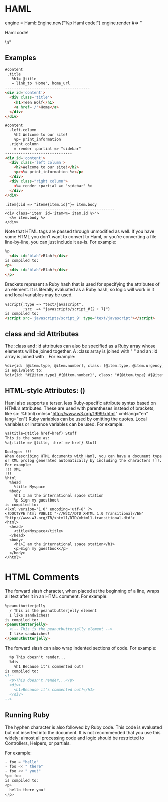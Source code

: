 # HAML

engine = Haml::Engine.new("%p Haml code!")
engine.render #=> "<p>Haml code!</p>\n"

## Examples

```html
#content
 .title
   %h1= @title
   = link_to 'Home', home_url
--------------------------------------
<div id='content'>
  <div class='title'>
    <h1>Teen Wolf</h1>
    <a href='/'>Home</a>
  </div>
</div>

```

```html
#content
  .left.column
    %h2 Welcome to our site!
    %p= print_information
  .right.column
    = render :partial => "sidebar"
------------------------------
<div id='content'>
  <div class='left column'>
    <h2>Welcome to our site!</h2>
    <p><%= print_information %></p>
  </div>
  <div class="right column">
    <%= render :partial => "sidebar" %>
  </div>
</div>
```

```
.item{:id => "item#{item.id}"}= item.body
-------------------------------------------------
<div class='item' id='item<%= item.id %>'>
  <%= item.body %>
</div>
```

Note that HTML tags are passed through unmodified as well. If you have some HTML you don’t want to convert to Haml, or you’re converting a file line-by-line, you can just include it as-is. For example:

```html
%p
  <div id="blah">Blah!</div>
is compiled to:
<p>
  <div id="blah">Blah!</div>
</p>
```

Brackets represent a Ruby hash that is used for specifying the attributes of an element. It is literally evaluated as a Ruby hash, so logic will work in it and local variables may be used.


```html
%script{:type => "text/javascript",
        :src  => "javascripts/script_#{2 + 7}"}
is compiled to:
<script src='javascripts/script_9' type='text/javascript'></script>
```

## class and :id Attributes

The :class and :id attributes can also be specified as a Ruby array whose elements will be joined together. A :class array is joined with " " and an :id array is joined with `_` For example:

```html
%div{id: [@item.type, @item.number], class: [@item.type, @item.urgency]}
is equivalent to:
%div{id: "#{@item.type}_#{@item.number}", class: "#{@item.type} #{@item.urgency}"}

```

## HTML-style Attributes: ()

Haml also supports a terser, less Ruby-specific attribute syntax based on HTML’s attributes. These are used with parentheses instead of brackets, like so:
%html(xmlns="http://www.w3.org/1999/xhtml" xml:lang="en" lang="en")
Ruby variables can be used by omitting the quotes. Local variables or instance variables can be used. For example:

```html
%a(title=@title href=href) Stuff
This is the same as:
%a{:title => @title, :href => href} Stuff
```

```
Doctype: !!!
When describing HTML documents with Haml, you can have a document type or XML prolog generated automatically by including the characters !!!. For example:
!!! XML
!!!
%html
  %head
    %title Myspace
  %body
    %h1 I am the international space station
    %p Sign my guestbook
is compiled to:
<?xml version='1.0' encoding='utf-8' ?>
<!DOCTYPE html PUBLIC "-//W3C//DTD XHTML 1.0 Transitional//EN" "http://www.w3.org/TR/xhtml1/DTD/xhtml1-transitional.dtd">
<html>
  <head>
    <title>Myspace</title>
  </head>
  <body>
    <h1>I am the international space station</h1>
    <p>Sign my guestbook</p>
  </body>
</html>
```



# HTML Comments
The forward slash character, when placed at the beginning of a line, wraps all text after it in an HTML comment. For example:

```html
%peanutbutterjelly
  / This is the peanutbutterjelly element
  I like sandwiches!
is compiled to:
<peanutbutterjelly>
  <!-- This is the peanutbutterjelly element -->
  I like sandwiches!
</peanutbutterjelly>
```

The forward slash can also wrap indented sections of code. For example:

```html
  %p This doesn't render...
  %div
    %h1 Because it's commented out!
is compiled to:
<!--
  <p>This doesn't render...</p>
  <div>
    <h1>Because it's commented out!</h1>
  </div>
-->
```


## Running Ruby

The hyphen character is also followed by Ruby code. This code is evaluated but not inserted into the document.
It is not recommended that you use this widely; almost all processing code and logic should be restricted to Controllers, Helpers, or partials.

For example:

```js
- foo = "hello"
- foo << " there"
- foo << " you!"
%p= foo
is compiled to:
<p>
  hello there you!
</p>
```